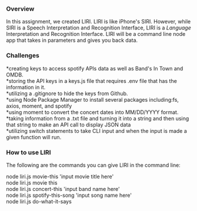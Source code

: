 ### Overview

In this assignment, we created LIRI. LIRI is like iPhone's SIRI. However, while SIRI is a Speech Interpretation and Recognition Interface, LIRI is a _Language_ Interpretation and Recognition Interface. LIRI will be a command line node app that takes in parameters and gives you back data.

### Challenges
*creating keys to access spotify APIs data as well as Band's In Town and OMDB.<br>
*storing the API keys in a keys.js file that requires .env file that has the information in it.<br>
*utilizing a .gitignore to hide the keys from Github.<br>
*using Node Package Manager to install several packages including:fs, axios, moment, and spotify<br>
*using moment to convert the concert dates into MM/DD/YYYY format.<br>
*taking information from a .txt file and turning it into a string and then using that string to make an API call to display JSON data<br>
*utilizing switch statements to take CLI input and when the input is made a given function will run.

### How to use LIRI
The following are the commands you can give LIRI in the command line:<br>

node liri.js movie-this 'input movie title here'<br>
node liri.js movie this<br>
node liri.js concert-this 'input band name here'<br>
node liri.js spotify-this-song 'input song name here'<br>
node liri.js do-what-it-says<br>
